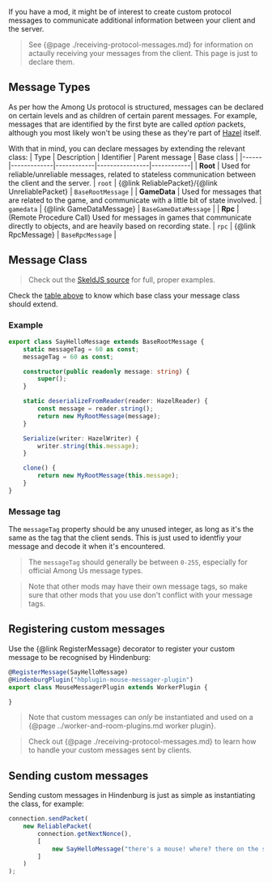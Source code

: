 If you have a mod, it might be of interest to create custom protocol messages to communicate additional information between your client and the server.

> See {@page ./receiving-protocol-messages.md} for information on actaully receiving your messages from the client. This page is just to declare them.

## Message Types
As per how the Among Us protocol is structured, messages can be declared on certain levels and as children of certain parent messages. For example, messages that are identified by the first byte are called _option_ packets, although you most likely won't be using these as they're part of [Hazel](https://github.com/willardf/Hazel-Networking) itself.

With that in mind, you can declare messages by extending the relevant class:
| Type | Description | Identifier | Parent message | Base class |
|------|-------------|------------|----------------|------------|
| **Root** | Used for reliable/unreliable messages, related to stateless communication between the client and the server. | `root` | {@link ReliablePacket}/{@link UnreliablePacket} | `BaseRootMessage` |
| **GameData** | Used for messages that are related to the game, and communicate with a little bit of state involved. | `gamedata` | {@link GameDataMessage} | `BaseGameDataMessage` |
| **Rpc** |  (Remote Procedure Call) Used for messages in games that communicate directly to objects, and are heavily based on recording state. | `rpc` | {@link RpcMessage} | `BaseRpcMessage` |

## Message Class
> Check out the [SkeldJS source](https://github.com/SkeldJS/SkeldJS/tree/master/packages/protocol/lib/packets) for full, proper examples.

Check the [table above](#message-types) to know which base class your message class should extend.

### Example
```ts
export class SayHelloMessage extends BaseRootMessage {
    static messageTag = 60 as const;
    messageTag = 60 as const;

    constructor(public readonly message: string) {
        super();
    }

    static deserializeFromReader(reader: HazelReader) {
        const message = reader.string();
        return new MyRootMessage(message);
    }

    Serialize(writer: HazelWriter) {
        writer.string(this.message);
    }

    clone() {
        return new MyRootMessage(this.message);
    }
}
```

### Message tag
The `messageTag` property should be any unused integer, as long as it's the same as the tag that the client sends. This is just used to identfiy your message and decode it when it's encountered.

> The `messageTag` should generally be between `0-255`, especially for official Among Us message types.

> Note that other mods may have their own message tags, so make sure that other mods that you use don't conflict with your message tags.

## Registering custom messages
Use the {@link RegisterMessage} decorator to register your custom message to be recognised by Hindenburg:
```ts
@RegisterMessage(SayHelloMessage)
@HindenburgPlugin("hbplugin-mouse-messager-plugin")
export class MouseMessagerPlugin extends WorkerPlugin {

}
```

> Note that custom messages can _only_ be instantiated and used on a {@page ../worker-and-room-plugins.md worker plugin}.

> Check out {@page ./receiving-protocol-messages.md} to learn how to handle your custom messages sent by clients.

## Sending custom messages
Sending custom messages in Hindenburg is just as simple as instantiating the class, for example:
```ts
connection.sendPacket(
    new ReliablePacket(
        connection.getNextNonce(),
        [
            new SayHelloMessage("there's a mouse! where? there on the stair, right there!")
        ]
    )
);
```
